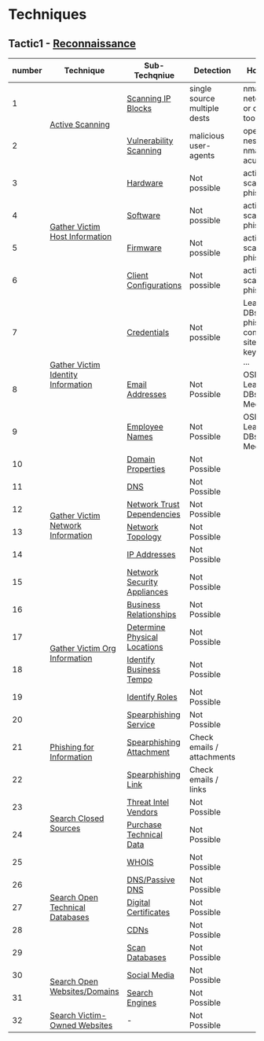 # Techniques
## Tactic1 - [Reconnaissance](https://attack.mitre.org/tactics/TA0043)


<table>
<thead>
  <tr>
    <th>number</th>
    <th>Technique</th>
    <th>Sub-Techqniue</th>
    <th>Detection</th>
    <th>How to do</th>
  </tr>
</thead>
<tbody>
  <tr>
    <td>1</td>
    <td rowspan="2"><a href="https://attack.mitre.org/techniques/T1595" target="_blank" rel="noopener noreferrer">Active Scanning</a></td>
    <td><a href="https://attack.mitre.org/techniques/T1595/001" target="_blank" rel="noopener noreferrer">Scanning IP Blocks</a></td>
    <td>single source multiple dests</td>
    <td>nmap, netdiscover or other tools</td>
  </tr>
  <tr>
    <td>2</td>
    <td><a href="https://attack.mitre.org/techniques/T1595/002" target="_blank" rel="noopener noreferrer">Vulnerability Scanning</a></td>
    <td>malicious user-agents</td>
    <td>openvas, nessus, nmap, acunetix, ...</td>
  </tr>
  <tr>
    <td>3</td>
    <td rowspan="4"><a href="https://attack.mitre.org/techniques/T1592" target="_blank" rel="noopener noreferrer">Gather Victim Host Information</a></td>
    <td><a href="https://attack.mitre.org/techniques/T1592/001" target="_blank" rel="noopener noreferrer">Hardware</a></td>
    <td>Not possible</td>
    <td>active direct scan or phishing</td>
  </tr>
  <tr>
    <td>4</td>
    <td><a href="https://attack.mitre.org/techniques/T1592/002" target="_blank" rel="noopener noreferrer">Software</a></td>
    <td>Not possible</td>
    <td>active direct scan or phishing</td>
  </tr>
  <tr>
    <td>5</td>
    <td><a href="https://attack.mitre.org/techniques/T1592/003" target="_blank" rel="noopener noreferrer">Firmware</a></td>
    <td>Not possible</td>
    <td>active direct scan or phishing</td>
  </tr>
  <tr>
    <td>6</td>
    <td><a href="https://attack.mitre.org/techniques/T1592/004" target="_blank" rel="noopener noreferrer">Client Configurations</a></td>
    <td>Not possible</td>
    <td>active direct scan or phishing</td>
  </tr>
  <tr>
    <td>7</td>
    <td rowspan="3"><a href="https://attack.mitre.org/techniques/T1589" target="_blank" rel="noopener noreferrer">Gather Victim Identity Information</a></td>
    <td><a href="https://attack.mitre.org/techniques/T1589/001" target="_blank" rel="noopener noreferrer">Credentials</a></td>
    <td>Not possible</td>
    <td>Leaked DBs, phishing, compromise sites, keyloggers, ...</td>
  </tr>
  <tr>
    <td>8</td>
    <td><a href="https://attack.mitre.org/techniques/T1589/002" target="_blank" rel="noopener noreferrer">Email Addresses</a></td>
    <td>Not Possible</td>
    <td>OSINT, Leaked DBs, Social Medias</td>
  </tr>
  <tr>
    <td>9</td>
    <td><a href="https://attack.mitre.org/techniques/T1589/003" target="_blank" rel="noopener noreferrer">Employee Names</a></td>
    <td>Not Possible</td>
    <td>OSINT, Leaked DBs, Social Medias</td>
  </tr>
  <tr>
    <td>10</td>
    <td rowspan="6"><a href="https://attack.mitre.org/techniques/T1590" target="_blank" rel="noopener noreferrer">Gather Victim Network Information</a></td>
    <td><a href="https://attack.mitre.org/techniques/T1590/001" target="_blank" rel="noopener noreferrer">Domain Properties</a></td>
    <td>Not Possible</td>
    <td></td>
  </tr>
  <tr>
    <td>11</td>
    <td><a href="https://attack.mitre.org/techniques/T1590/002" target="_blank" rel="noopener noreferrer">DNS</a></td>
    <td>Not Possible</td>
    <td></td>
  </tr>
  <tr>
    <td>12</td>
    <td><a href="https://attack.mitre.org/techniques/T1590/003" target="_blank" rel="noopener noreferrer">Network Trust Dependencies</a></td>
    <td>Not Possible</td>
    <td></td>
  </tr>
  <tr>
    <td>13</td>
    <td><a href="https://attack.mitre.org/techniques/T1590/004" target="_blank" rel="noopener noreferrer">Network Topology</a></td>
    <td>Not Possible</td>
    <td></td>
  </tr>
  <tr>
    <td>14</td>
    <td><a href="https://attack.mitre.org/techniques/T1590/005" target="_blank" rel="noopener noreferrer">IP Addresses</a></td>
    <td>Not Possible</td>
    <td></td>
  </tr>
  <tr>
    <td>15</td>
    <td><a href="https://attack.mitre.org/techniques/T1590/006" target="_blank" rel="noopener noreferrer">Network Security Appliances</a></td>
    <td>Not Possible</td>
    <td></td>
  </tr>
  <tr>
    <td>16</td>
    <td rowspan="4"><a href="https://attack.mitre.org/techniques/T1591" target="_blank" rel="noopener noreferrer">Gather Victim Org Information</a></td>
    <td><a href="https://attack.mitre.org/techniques/T1591/002" target="_blank" rel="noopener noreferrer">Business Relationships</a></td>
    <td>Not Possible</td>
    <td></td>
  </tr>
  <tr>
    <td>17</td>
    <td><a href="https://attack.mitre.org/techniques/T1591/001" target="_blank" rel="noopener noreferrer">Determine Physical Locations</a></td>
    <td>Not Possible</td>
    <td></td>
  </tr>
  <tr>
    <td>18</td>
    <td><a href="https://attack.mitre.org/techniques/T1591/003" target="_blank" rel="noopener noreferrer">Identify Business Tempo</a></td>
    <td>Not Possible</td>
    <td></td>
  </tr>
  <tr>
    <td>19</td>
    <td><a href="https://attack.mitre.org/techniques/T1591/004" target="_blank" rel="noopener noreferrer">Identify Roles</a></td>
    <td>Not Possible</td>
    <td></td>
  </tr>
  <tr>
    <td>20</td>
    <td rowspan="3"><a href="https://attack.mitre.org/techniques/T1598" target="_blank" rel="noopener noreferrer">Phishing for Information</a></td>
    <td><a href="https://attack.mitre.org/techniques/T1598/001" target="_blank" rel="noopener noreferrer">Spearphishing Service</a></td>
    <td>Not Possible</td>
    <td></td>
  </tr>
  <tr>
    <td>21</td>
    <td><a href="https://attack.mitre.org/techniques/T1598/002" target="_blank" rel="noopener noreferrer">Spearphishing Attachment</a></td>
    <td>Check emails / attachments</td>
    <td></td>
  </tr>
  <tr>
    <td>22</td>
    <td><a href="https://attack.mitre.org/techniques/T1598/003" target="_blank" rel="noopener noreferrer">Spearphishing Link</a></td>
    <td>Check emails / links</td>
    <td></td>
  </tr>
  <tr>
    <td>23</td>
    <td rowspan="2"><a href="https://attack.mitre.org/techniques/T1597" target="_blank" rel="noopener noreferrer">Search Closed Sources</a></td>
    <td><a href="https://attack.mitre.org/techniques/T1597/001" target="_blank" rel="noopener noreferrer">Threat Intel Vendors</a></td>
    <td>Not Possible</td>
    <td></td>
  </tr>
  <tr>
    <td>24</td>
    <td><a href="https://attack.mitre.org/techniques/T1597/002" target="_blank" rel="noopener noreferrer">Purchase Technical Data</a></td>
    <td>Not Possible</td>
    <td></td>
  </tr>
  <tr>
    <td>25</td>
    <td rowspan="5"><a href="https://attack.mitre.org/techniques/T1596" target="_blank" rel="noopener noreferrer">Search Open Technical Databases</a></td>
    <td><a href="https://attack.mitre.org/techniques/T1596/002" target="_blank" rel="noopener noreferrer">WHOIS</a></td>
    <td>Not Possible</td>
    <td></td>
  </tr>
  <tr>
    <td>26</td>
    <td><a href="https://attack.mitre.org/techniques/T1596/001" target="_blank" rel="noopener noreferrer">DNS/Passive DNS</a></td>
    <td>Not Possible</td>
    <td></td>
  </tr>
  <tr>
    <td>27</td>
    <td><a href="https://attack.mitre.org/techniques/T1596/003" target="_blank" rel="noopener noreferrer">Digital Certificates</a></td>
    <td>Not Possible</td>
    <td></td>
  </tr>
  <tr>
    <td>28</td>
    <td><a href="https://attack.mitre.org/techniques/T1596/004" target="_blank" rel="noopener noreferrer">CDNs</a></td>
    <td>Not Possible</td>
    <td></td>
  </tr>
  <tr>
    <td>29</td>
    <td><a href="https://attack.mitre.org/techniques/T1596/005" target="_blank" rel="noopener noreferrer">Scan Databases</a></td>
    <td>Not Possible</td>
    <td></td>
  </tr>
  <tr>
    <td>30</td>
    <td rowspan="2"><a href="https://attack.mitre.org/techniques/T1593" target="_blank" rel="noopener noreferrer">Search Open Websites/Domains</a></td>
    <td><a href="https://attack.mitre.org/techniques/T1593/001" target="_blank" rel="noopener noreferrer">Social Media</a></td>
    <td>Not Possible</td>
    <td></td>
  </tr>
  <tr>
    <td>31</td>
    <td><a href="https://attack.mitre.org/techniques/T1593/002" target="_blank" rel="noopener noreferrer">Search Engines</a></td>
    <td>Not Possible</td>
    <td></td>
  </tr>
  <tr>
    <td>32</td>
    <td><a href="https://attack.mitre.org/techniques/T1594" target="_blank" rel="noopener noreferrer">Search Victim-Owned Websites</a></td>
    <td>-</td>
    <td>Not Possible</td>
    <td></td>
  </tr>
</tbody>
</table>